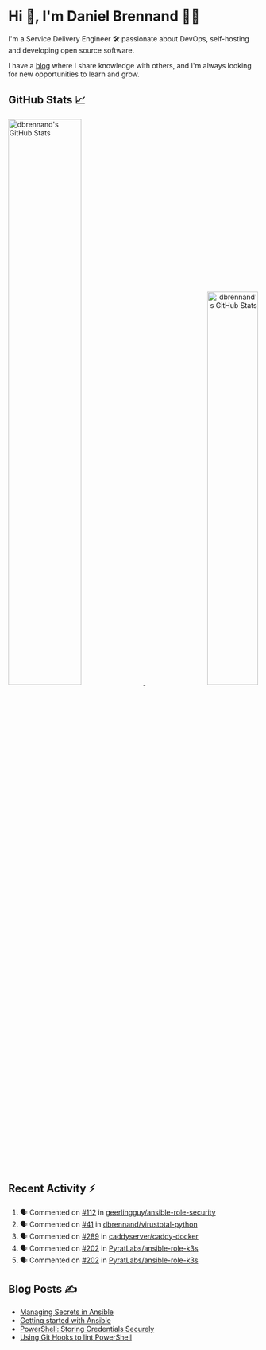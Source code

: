 # Hi 👋, I'm Daniel Brennand 👨‍💻

I'm a Service Delivery Engineer 🛠 passionate about DevOps, self-hosting and developing open source software.

I have a [blog](https://danielbrennand.com/blog/) where I share knowledge with others, and I'm always looking for new opportunities to learn and grow.

## GitHub Stats 📈

<p>
    <a align="left" href="https://github.com/dbrennand/dbrennand">
        <img alt="dbrennand's GitHub Stats"  width="54%" src="https://github-readme-stats-dbrennand.vercel.app/api?username=dbrennand&show_icons=true&count_private=true&hide_border=true&theme=dark">
    </a>
    <a align="right" href="https://github.com/dbrennand/dbrennand">
        <img alt="dbrennand's GitHub Stats"  width="45%" src="https://github-readme-stats-dbrennand.vercel.app/api/top-langs/?username=dbrennand&hide_border=true&layout=compact&theme=dark">
    </a>
</p>

## Recent Activity ⚡

<!--START_SECTION:activity-->
1. 🗣 Commented on [#112](https://github.com/geerlingguy/ansible-role-security/pull/112#issuecomment-1596206511) in [geerlingguy/ansible-role-security](https://github.com/geerlingguy/ansible-role-security)
2. 🗣 Commented on [#41](https://github.com/dbrennand/virustotal-python/issues/41#issuecomment-1586362216) in [dbrennand/virustotal-python](https://github.com/dbrennand/virustotal-python)
3. 🗣 Commented on [#289](https://github.com/caddyserver/caddy-docker/issues/289#issuecomment-1549216555) in [caddyserver/caddy-docker](https://github.com/caddyserver/caddy-docker)
4. 🗣 Commented on [#202](https://github.com/PyratLabs/ansible-role-k3s/pull/202#issuecomment-1546657505) in [PyratLabs/ansible-role-k3s](https://github.com/PyratLabs/ansible-role-k3s)
5. 🗣 Commented on [#202](https://github.com/PyratLabs/ansible-role-k3s/pull/202#issuecomment-1546604554) in [PyratLabs/ansible-role-k3s](https://github.com/PyratLabs/ansible-role-k3s)
<!--END_SECTION:activity-->

## Blog Posts ✍

<!-- BLOG-POST-LIST:START -->
- [Managing Secrets in Ansible](https://danielbrennand.com/blog/managing-secrets-in-ansible/)
- [Getting started with Ansible](https://danielbrennand.com/blog/getting-started-ansible/)
- [PowerShell: Storing Credentials Securely](https://danielbrennand.com/blog/powershell-storing-credentials/)
- [Using Git Hooks to lint PowerShell](https://danielbrennand.com/blog/git-hook-powershell/)
<!-- BLOG-POST-LIST:END -->
